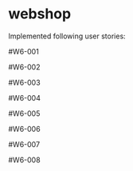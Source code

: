 # webshop

Implemented following user stories:

#W6-001

#W6-002

#W6-003

#W6-004

#W6-005

#W6-006

#W6-007

#W6-008
